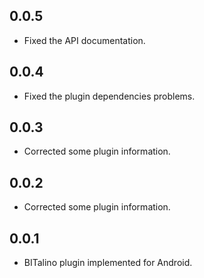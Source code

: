 ## 0.0.5

* Fixed the API documentation.

## 0.0.4

* Fixed the plugin dependencies problems.

## 0.0.3

* Corrected some plugin information.

## 0.0.2

* Corrected some plugin information.

## 0.0.1

* BITalino plugin implemented for Android.
